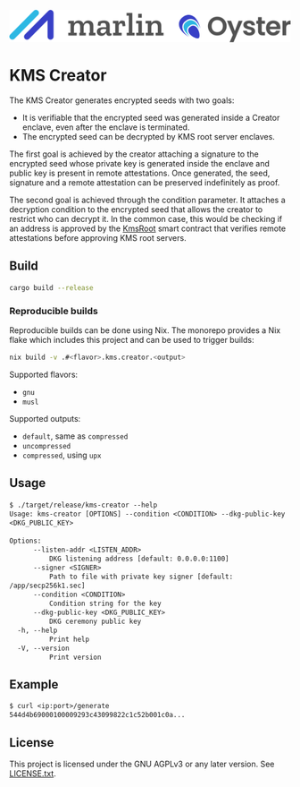 ![Marlin Oyster Logo](./logo.svg)

# KMS Creator

The KMS Creator generates encrypted seeds with two goals:
- It is verifiable that the encrypted seed was generated inside a Creator enclave, even after the enclave is terminated.
- The encrypted seed can be decrypted by KMS root server enclaves.

The first goal is achieved by the creator attaching a signature to the encrypted seed whose private key is generated inside the enclave and public key is present in remote attestations. Once generated, the seed, signature and a remote attestation can be preserved indefinitely as proof.

The second goal is achieved through the condition parameter. It attaches a decryption condition to the encrypted seed that allows the creator to restrict who can decrypt it. In the common case, this would be checking if an address is approved by the [KmsRoot](../../contracts/contracts-foundry/src/kms/KmsRoot.sol) smart contract that verifies remote attestations before approving KMS root servers.

## Build

```bash
cargo build --release
```

### Reproducible builds

Reproducible builds can be done using Nix. The monorepo provides a Nix flake which includes this project and can be used to trigger builds:

```bash
nix build -v .#<flavor>.kms.creator.<output>
```

Supported flavors:
- `gnu`
- `musl`

Supported outputs:
- `default`, same as `compressed`
- `uncompressed`
- `compressed`, using `upx`

## Usage

```
$ ./target/release/kms-creator --help
Usage: kms-creator [OPTIONS] --condition <CONDITION> --dkg-public-key <DKG_PUBLIC_KEY>

Options:
      --listen-addr <LISTEN_ADDR>
          DKG listening address [default: 0.0.0.0:1100]
      --signer <SIGNER>
          Path to file with private key signer [default: /app/secp256k1.sec]
      --condition <CONDITION>
          Condition string for the key
      --dkg-public-key <DKG_PUBLIC_KEY>
          DKG ceremony public key
  -h, --help
          Print help
  -V, --version
          Print version
```

## Example

```
$ curl <ip:port>/generate
544d4b69000100009293c43099822c1c52b001c0a...
```

## License

This project is licensed under the GNU AGPLv3 or any later version. See [LICENSE.txt](./LICENSE.txt).
